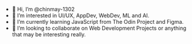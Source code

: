 - 👋 Hi, I’m @chinmay-1302
- 👀 I’m interested in UI/UX, AppDev, WebDev, ML and AI.
- 🌱 I’m currently learning JavaScript from The Odin Project and Figma.
- 💞️ I’m looking to collaborate on Web Development Projects or anything that may be interesting really.

<!---
chinmay-1302/chinmay-1302 is a ✨ special ✨ repository because its `README.md` (this file) appears on your GitHub profile.
You can click the Preview link to take a look at your changes.
--->
